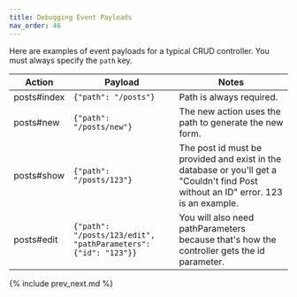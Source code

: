 ```yaml
---
title: Debugging Event Payloads
nav_order: 46
---
```


Here are examples of event payloads for a typical CRUD controller.  You must always specify the `path` key.

Action | Payload | Notes
--- | --- | ---
posts#index | `{"path": "/posts"}` | Path is always required.
posts#new | `{"path": "/posts/new"}` | The new action uses the path to generate the new form.
posts#show | `{"path": "/posts/123"}` | The post id must be provided and exist in the database or you'll get a "Couldn't find Post without an ID" error.  123 is an example.
posts#edit | `{"path": "/posts/123/edit", "pathParameters": {"id": "123"}}` | You will also need pathParameters because that's how the controller gets the id parameter.

{% include prev_next.md %}